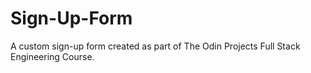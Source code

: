 # Sign-Up-Form
A custom sign-up form created as part of The Odin Projects Full Stack Engineering Course.
